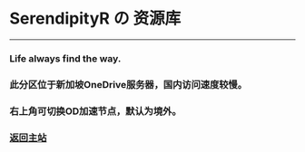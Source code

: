 # SerendipityR の 资源库
___

### Life always find the way.

### 此分区位于新加坡OneDrive服务器，国内访问速度较慢。
### 右上角可切换OD加速节点，默认为境外。

### [返回主站](https://serendipityr.tk)